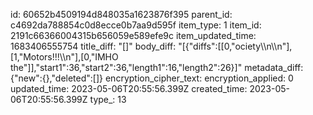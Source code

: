 id: 60652b4509194d848035a1623876f395
parent_id: c4692da788854c0d8ecce0b7aa9d595f
item_type: 1
item_id: 2191c66366004315b656059e589efe9c
item_updated_time: 1683406555754
title_diff: "[]"
body_diff: "[{\"diffs\":[[0,\"ociety\\\n\\\n\"],[1,\"Motors!!!\\\n\"],[0,\"IMHO the\"]],\"start1\":36,\"start2\":36,\"length1\":16,\"length2\":26}]"
metadata_diff: {"new":{},"deleted":[]}
encryption_cipher_text: 
encryption_applied: 0
updated_time: 2023-05-06T20:55:56.399Z
created_time: 2023-05-06T20:55:56.399Z
type_: 13
